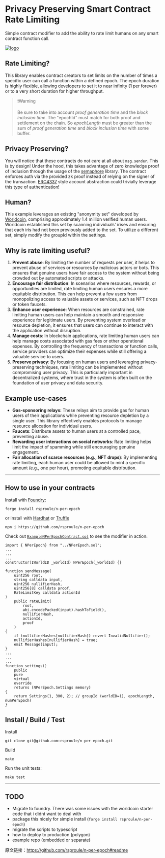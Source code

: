 # Privacy Preserving Smart Contract Rate Limiting

Simple contract modifier to add the ability to rate limit humans on any smart contract function call.

[![logo](https://img.learnblockchain.cn/attachments/2023/06/ayNQjZkw648ad4be9f655.jpg)](https://github.com/rsproule/n-per-epoch/blob/main/assets/logo-n-per-epoch-hr.jpg)

## Rate Limiting?

This library enables contract creators to set limits on the number of times a specific user can call a function within a defined epoch. The epoch duration is highly flexible, allowing developers to set it to near infinity (1 per forever) or to a very short duration for higher throughput.

> ❗️Warning
>
> Be sure to take into account *proof generation time* and the *block inclusion time*. The "epochId" must match for both proof and settlement on the chain. So *epochLength* must be greater than the sum of *proof generation time* and *block inclusion time* with some buffer.

## Privacy Preserving?

You will notice that these contracts do not care at all about `msg.sender`. This is by design! Under the hood, this takes advantage of zero knowledge proof of inclusion through the usage of the [semaphore](https://semaphore.appliedzkp.org/) library. The contract enforces auth via the provided zk proof instead of relying on the signer of the transaction. [ERC4337](https://eips.ethereum.org/EIPS/eip-4337/) style account abstraction could trivially leverage this type of authentication!

## Human?

This example leverages an existing "anonymity set" developed by [Worldcoin](https://docs.worldcoin.org/), comprising approximately 1.4 million verified human users. Worldcoin established this set by scanning individuals' irises and ensuring that each iris had not been previously added to the set. To utilize a different set, simply modify the groupId within the settings.

## Why is rate limiting useful?

1. **Prevent abuse**: By limiting the number of requests per user, it helps to prevent abuse of services or resources by malicious actors or bots. This ensures that genuine users have fair access to the system without being crowded out by automated scripts or attacks.
2. **Encourage fair distribution**: In scenarios where resources, rewards, or opportunities are limited, rate limiting human users ensures a more equitable distribution. This can help prevent a few users from monopolizing access to valuable assets or services, such as NFT drops or token faucets.
3. **Enhance user experience**: When resources are constrained, rate limiting human users can help maintain a smooth and responsive experience for legitimate users. By preventing system overload or resource depletion, it ensures that users can continue to interact with the application without disruption.
4. **Manage costs**: In blockchain applications, rate limiting human users can help manage costs associated with gas fees or other operational expenses. By controlling the frequency of transactions or function calls, service providers can optimize their expenses while still offering a valuable service to users.
5. **Preserve privacy**: By focusing on human users and leveraging privacy-preserving techniques, rate limiting can be implemented without compromising user privacy. This is particularly important in decentralized systems, where trust in the system is often built on the foundation of user privacy and data security.

## Example use-cases

- **Gas-sponsoring relays**: These relays aim to provide gas for human users of their applications while preventing resource depletion by a single user. This library effectively enables protocols to manage resource allocation for individual users.
- **Faucets**: Distribute assets to human users at a controlled pace, preventing abuse.
- **Rewarding user interactions on social networks**: Rate limiting helps limit the impact of spamming while still encouraging genuine engagement.
- **Fair allocation of scarce resources (e.g., NFT drops)**: By implementing rate limiting, each human user could be allowed to mint a specific amount (e.g., one per hour), promoting equitable distribution.

------

## How to use in your contracts

Install with [Foundry](https://github.com/foundry-rs/foundry):

```
forge install rsproule/n-per-epoch
```

or install with [Hardhat](https://github.com/nomiclabs/hardhat) or [Truffle](https://github.com/trufflesuite/truffle)

```
npm i https://github.com/rsproule/n-per-epoch
```

Check out [`ExampleNPerEpochContract.sol`](https://github.com/rsproule/n-per-epoch/blob/main/src/test/ExampleNPerEpochContract.sol) to see the modifier in action.

```
import { NPerEpoch} from "../NPerEpoch.sol";
...
...
...
constructor(IWorldID _worldId) NPerEpoch(_worldId) {}

function sendMessage(
    uint256 root,
    string calldata input,
    uint256 nullifierHash,
    uint256[8] calldata proof,
    RateLimitKey calldata actionId
)
    public rateLimit(
        root, 
        abi.encodePacked(input).hashToField(), 
        nullifierHash, 
        actionId, 
        proof
    )
{
    if (nullifierHashes[nullifierHash]) revert InvalidNullifier();
    nullifierHashes[nullifierHash] = true;
    emit Message(input);
}
...
...
...
function settings()
    public
    pure
    virtual
    override
    returns (NPerEpoch.Settings memory)
{
    return Settings(1, 300, 2); // groupId (worldID=1), epochLength, numPerEpoch)
}
```

## Install / Build / Test

Install

```
git clone git@github.com:rsproule/n-per-epoch.git
```

Build

```
make 
```

Run the unit tests:

```
make test
```

------

## TODO

-  Migrate to foundry. There was some issues with the worldcoin starter code that i didnt want to deal with
-  package this nicely for simple install (`forge install rsproule/n-per-epoch`)
-  migrate the scripts to typescript
-  how to deploy to production (polygon)
-  example repo (embedded or separate)



原文链接：https://github.com/rsproule/n-per-epoch#readme